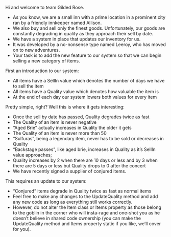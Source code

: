 Hi and welcome to team Gilded Rose. 
- As you know, we are a small inn with a prime location in a prominent city ran by a friendly innkeeper named Allison. 
- We also buy and sell only the finest goods. Unfortunately, our goods are constantly degrading in quality as they approach their sell by date. 
- We have a system in place that updates our inventory for us. 
- It was developed by a no-nonsense type named Leeroy, who has moved on to new adventures. 
- Your task is to add the new feature to our system so that we can begin selling a new category of items. 

First an introduction to our system:
- All items have a SellIn value which denotes the number of days we have to sell the item
- All items have a Quality value which denotes how valuable the item is
- At the end of each day our system lowers both values for every item

Pretty simple, right? Well this is where it gets interesting:
- Once the sell by date has passed, Quality degrades twice as fast
- The Quality of an item is never negative
- “Aged Brie” actually increases in Quality the older it gets
- The Quality of an item is never more than 50
- “Sulfuras”, being a legendary item, never has to be sold or decreases in Quality
- “Backstage passes”, like aged brie, increases in Quality as it’s SellIn value approaches; 
- Quality increases by 2 when there are 10 days or less and by 3 when there are 5 days or less but Quality drops to 0 after the concert
- We have recently signed a supplier of conjured items. 

This requires an update to our system:
- “Conjured” items degrade in Quality twice as fast as normal items
- Feel free to make any changes to the UpdateQuality method and add any new code as long as everything still works correctly. 
- However, do not alter the Item class or Items property as those belong to the goblin in the corner who will insta-rage and one-shot you as he doesn’t believe in shared code ownership (you can make the UpdateQuality method and Items property static if you like, we’ll cover for you).